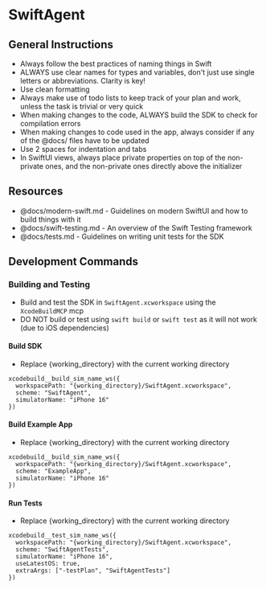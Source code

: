# SwiftAgent

## General Instructions

- Always follow the best practices of naming things in Swift
- ALWAYS use clear names for types and variables, don't just use single letters or abbreviations. Clarity is key!
- Use clean formatting
- Always make use of todo lists to keep track of your plan and work, unless the task is trivial or very quick
- When making changes to the code, ALWAYS build the SDK to check for compilation errors
- When making changes to code used in the app, always consider if any of the @docs/ files have to be updated
- Use 2 spaces for indentation and tabs
- In SwiftUI views, always place private properties on top of the non-private ones, and the non-private ones directly above the initializer

## Resources

- @docs/modern-swift.md - Guidelines on modern SwiftUI and how to build things with it
- @docs/swift-testing.md - An overview of the Swift Testing framework
- @docs/tests.md - Guidelines on writing unit tests for the SDK

## Development Commands

### Building and Testing

- Build and test the SDK in `SwiftAgent.xcworkspace` using the `XcodeBuildMCP` mcp
- DO NOT build or test using `swift build` or `swift test` as it will not work (due to iOS dependencies)

#### Build SDK

- Replace {working_directory} with the current working directory

```
xcodebuild__build_sim_name_ws({
  workspacePath: "{working_directory}/SwiftAgent.xcworkspace",
  scheme: "SwiftAgent",
  simulatorName: "iPhone 16"
})
```

#### Build Example App

- Replace {working_directory} with the current working directory

```
xcodebuild__build_sim_name_ws({
  workspacePath: "{working_directory}/SwiftAgent.xcworkspace",
  scheme: "ExampleApp",
  simulatorName: "iPhone 16"
})
```

#### Run Tests

- Replace {working_directory} with the current working directory

```
xcodebuild__test_sim_name_ws({
  workspacePath: "{working_directory}/SwiftAgent.xcworkspace",
  scheme: "SwiftAgentTests",
  simulatorName: "iPhone 16",
  useLatestOS: true,
  extraArgs: ["-testPlan", "SwiftAgentTests"]
})
```
